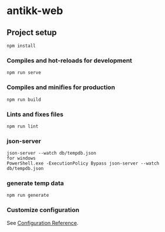 # antikk-web

## Project setup
```
npm install
```

### Compiles and hot-reloads for development
```
npm run serve
```

### Compiles and minifies for production
```
npm run build
```

### Lints and fixes files
```
npm run lint
```

### json-server
```
json-server --watch db/tempdb.json
for windows
PowerShell.exe -ExecutionPolicy Bypass json-server --watch db/tempdb.json
```

### generate temp data
```
npm run generate
```

### Customize configuration
See [Configuration Reference](https://cli.vuejs.org/config/).
